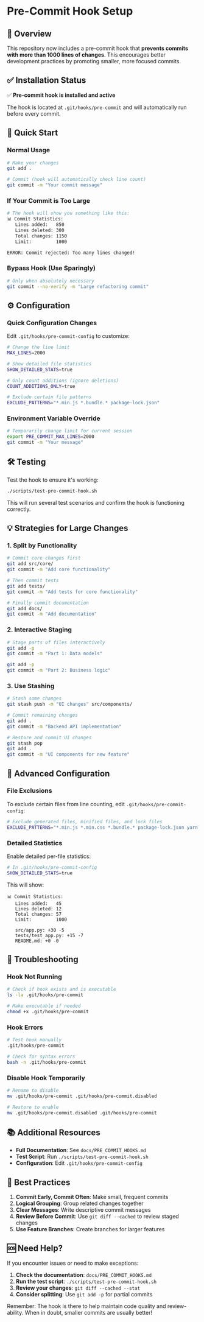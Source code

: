 # Pre-Commit Hook Setup

## 🎯 Overview

This repository now includes a pre-commit hook that **prevents commits with more than 1000 lines of changes**. This encourages better development practices by promoting smaller, more focused commits.

## ✅ Installation Status

✅ **Pre-commit hook is installed and active**

The hook is located at `.git/hooks/pre-commit` and will automatically run before every commit.

## 🚀 Quick Start

### Normal Usage
```bash
# Make your changes
git add .

# Commit (hook will automatically check line count)
git commit -m "Your commit message"
```

### If Your Commit is Too Large
```bash
# The hook will show you something like this:
📊 Commit Statistics:
   Lines added:   850
   Lines deleted: 300
   Total changes: 1150
   Limit:         1000

ERROR: Commit rejected: Too many lines changed!
```

### Bypass Hook (Use Sparingly)
```bash
# Only when absolutely necessary
git commit --no-verify -m "Large refactoring commit"
```

## ⚙️ Configuration

### Quick Configuration Changes

Edit `.git/hooks/pre-commit-config` to customize:

```bash
# Change the line limit
MAX_LINES=2000

# Show detailed file statistics
SHOW_DETAILED_STATS=true

# Only count additions (ignore deletions)
COUNT_ADDITIONS_ONLY=true

# Exclude certain file patterns
EXCLUDE_PATTERNS="*.min.js *.bundle.* package-lock.json"
```

### Environment Variable Override
```bash
# Temporarily change limit for current session
export PRE_COMMIT_MAX_LINES=2000
git commit -m "Your message"
```

## 🛠️ Testing

Test the hook to ensure it's working:

```bash
./scripts/test-pre-commit-hook.sh
```

This will run several test scenarios and confirm the hook is functioning correctly.

## 💡 Strategies for Large Changes

### 1. Split by Functionality
```bash
# Commit core changes first
git add src/core/
git commit -m "Add core functionality"

# Then commit tests
git add tests/
git commit -m "Add tests for core functionality"

# Finally commit documentation
git add docs/
git commit -m "Add documentation"
```

### 2. Interactive Staging
```bash
# Stage parts of files interactively
git add -p
git commit -m "Part 1: Data models"

git add -p
git commit -m "Part 2: Business logic"
```

### 3. Use Stashing
```bash
# Stash some changes
git stash push -m "UI changes" src/components/

# Commit remaining changes
git add .
git commit -m "Backend API implementation"

# Restore and commit UI changes
git stash pop
git add .
git commit -m "UI components for new feature"
```

## 🔧 Advanced Configuration

### File Exclusions

To exclude certain files from line counting, edit `.git/hooks/pre-commit-config`:

```bash
# Exclude generated files, minified files, and lock files
EXCLUDE_PATTERNS="*.min.js *.min.css *.bundle.* package-lock.json yarn.lock *.generated.*"
```

### Detailed Statistics

Enable detailed per-file statistics:

```bash
# In .git/hooks/pre-commit-config
SHOW_DETAILED_STATS=true
```

This will show:
```
📊 Commit Statistics:
   Lines added:   45
   Lines deleted: 12
   Total changes: 57
   Limit:         1000
   
   src/app.py: +30 -5
   tests/test_app.py: +15 -7
   README.md: +0 -0
```

## 🐛 Troubleshooting

### Hook Not Running
```bash
# Check if hook exists and is executable
ls -la .git/hooks/pre-commit

# Make executable if needed
chmod +x .git/hooks/pre-commit
```

### Hook Errors
```bash
# Test hook manually
.git/hooks/pre-commit

# Check for syntax errors
bash -n .git/hooks/pre-commit
```

### Disable Hook Temporarily
```bash
# Rename to disable
mv .git/hooks/pre-commit .git/hooks/pre-commit.disabled

# Restore to enable
mv .git/hooks/pre-commit.disabled .git/hooks/pre-commit
```

## 📚 Additional Resources

- **Full Documentation**: See `docs/PRE_COMMIT_HOOKS.md`
- **Test Script**: Run `./scripts/test-pre-commit-hook.sh`
- **Configuration**: Edit `.git/hooks/pre-commit-config`

## 🤝 Best Practices

1. **Commit Early, Commit Often**: Make small, frequent commits
2. **Logical Grouping**: Group related changes together
3. **Clear Messages**: Write descriptive commit messages
4. **Review Before Commit**: Use `git diff --cached` to review staged changes
5. **Use Feature Branches**: Create branches for larger features

## 🆘 Need Help?

If you encounter issues or need to make exceptions:

1. **Check the documentation**: `docs/PRE_COMMIT_HOOKS.md`
2. **Run the test script**: `./scripts/test-pre-commit-hook.sh`
3. **Review your changes**: `git diff --cached --stat`
4. **Consider splitting**: Use `git add -p` for partial commits

Remember: The hook is there to help maintain code quality and review-ability. When in doubt, smaller commits are usually better!
